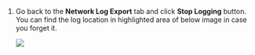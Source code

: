 1. Go back to the **Network Log Export** tab and click **Stop Logging** button. You can find the log location in highlighted area of below image in case you forget it.

   ![](https://joji.blob.core.windows.net/recipe/edge-netexport-2.png)